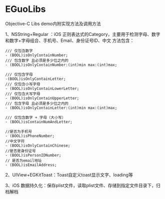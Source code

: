 # EGuoLibs
Objective-C Libs
demo内附实现方法及调用方法

1、NSString+Regular ：iOS 正则表达式的Category，主要用于检测字母、数字和数字+字母组合、手机号、Email、身份证号ID、中文
方法包含：
```
/// 仅包含数字
- (BOOL)isOnlyContainNumber;
/// 包含数字 且必须是多少位之内的
- (BOOL)isOnlyContainNumber:(int)min max:(int)max;

/// 仅包含字母
-(BOOL)isOnlyContainLetter;
/// 仅包含小写字母
- (BOOL)isOnlyContainLowerLetter;
/// 仅包含大写字母
- (BOOL)isOnlyContainUpperLetter;
/// 包含字母 且必须是多少位之内的
- (BOOL)isOnlyContainLetter:(int)min max:(int)max;

/// 仅包含数字 + 字母（大小写）
- (BOOL)isContainNumAndLetter;

//是否为手机号
- (BOOL)isPhoneNumber;
//中文字符
- (BOOL)isOnlyContainChinese;
//是否是身份证号
- (BOOL)isPersonIDNumber;
// 是否为email地址
- (BOOL)isEmailAddress;
```
2、UIView+EGKitToast：Toast自定义toast显示文字、loading等

3、iOS 数据持久化：保存plist文件，读取plist文件、存储到指定文件目录下，归档解档

